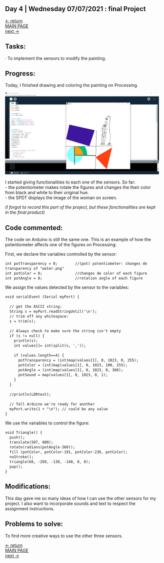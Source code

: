 ## Day 4 | Wednesday 07/07/2021 : final Project
  
[← return](https://github.com/andresugartechea/introToIM/blob/main/finalProject/day3/day3.md)  
[MAIN PAGE](https://github.com/andresugartechea/introToIM/blob/main/finalProject/journal.md)  
[next →](https://github.com/andresugartechea/introToIM/blob/main/finalProject/day5/day5.md)  

## Tasks:

· To implement the sensors to modify the painting.

## Progress:

Today, I finished drawing and coloring the painting on Processing.

<img src="Day4.png" width="900" />

I started giving functionalities to each one of the sensors. So far:  
    - the potentiometer makes rotate the figures and changes the their color from black and white to their original hue.  
    - the SPDT displays the image of the woman on screen.  

_(I forgot to record this part of the project, but these fonctionalities are kept in the final product)_

## Code commented: 

The code on Arduino is still the same one. This is an example of how the potentiometer affects one of the figures on Processing:

First, we declare the variables controlled by the sensor:
````
int potTransparency = 0;        //(pot) potentiometer: changes de transparency of "water.png"
int potColor = 0;               //changes de color of each figure
int potAngle = 0;               //rotation angle of each figure
````

We assign the values detected by the sensor to the variables:

````
void serialEvent (Serial myPort) {

  // get the ASCII string:
  String s = myPort.readStringUntil('\n');
  // trim off any whitespace:
  s = trim(s);

  // Always check to make sure the string isn't empty
  if (s != null) {
    println(s);
    int values[]= int(split(s, ','));

    if (values.length==4) {
      potTransparency = (int)map(values[1], 0, 1023, 0, 255); 
      potColor = (int)map(values[1], 0, 1023, 100, 255);
      potAngle = (int)map(values[1], 0, 1023, 0, 360);  
      potSound = map(values[1], 0, 1023, 0, 1); 
    }
  }

  //println(LDRtext);

  // Tell Arduino we're ready for another
  myPort.write(1 + "\n"); // could be any value
}

````
We use the variables to control the figure:

````
void Triangle() {
  push();
  translate(507, 800);
  rotate(radians(potAngle-360));
  fill (potColor, potColor-191, potColor-236, potColor);
  noStroke();
  triangle(66, -269, -138, -148, 0, 0);
  pop();
}
````

## Modifications:

This day gave me so many ideas of how I can use the other sensors for my project. I also want to incorporate sounds and text to respect the assignment instructions.

## Problems to solve:

To find more creative ways to use the other three sensors.

[← return](https://github.com/andresugartechea/introToIM/blob/main/finalProject/day3/day3.md)  
[MAIN PAGE](https://github.com/andresugartechea/introToIM/blob/main/finalProject/journal.md)  
[next →](https://github.com/andresugartechea/introToIM/blob/main/finalProject/day5/day5.md)  
